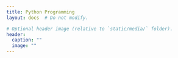 ```yaml
---
title: Python Programming
layout: docs  # Do not modify.

# Optional header image (relative to `static/media/` folder).
header:
  caption: ""
  image: ""
---
```


